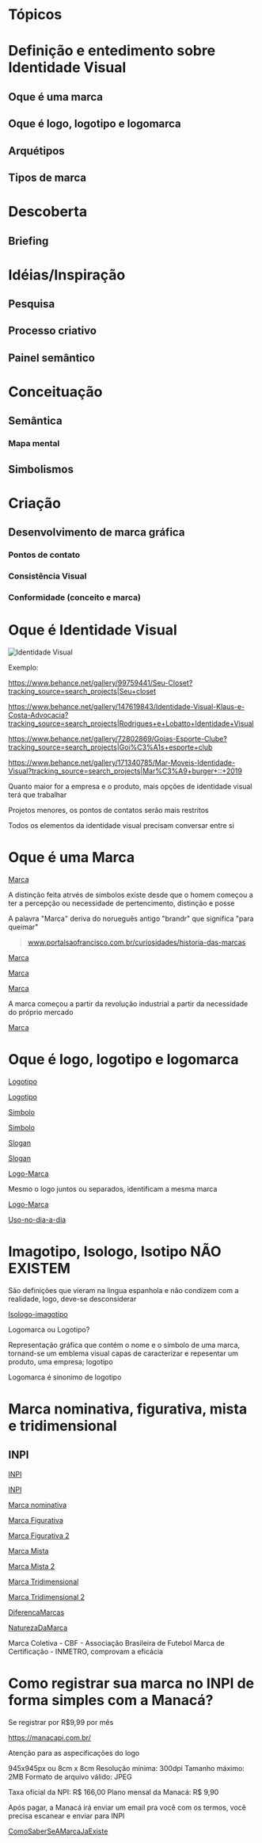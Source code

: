 # Tópicos

# Definição e entedimento sobre Identidade Visual
## Oque é uma marca
## Oque é logo, logotipo e logomarca
## Arquétipos
## Tipos de marca

# Descoberta
## Briefing

# Idéias/Inspiração
## Pesquisa
## Processo criativo
## Painel semântico

# Conceituação
## Semântica
### Mapa mental
## Simbolismos

# Criação
## Desenvolvimento de marca gráfica
### Pontos de contato
### Consistência Visual
### Conformidade (conceito e marca)

# Oque é Identidade Visual

![Identidade Visual](/img/Identidade%20Visual.PNG)

Exemplo:

https://www.behance.net/gallery/99759441/Seu-Closet?tracking_source=search_projects|Seu+closet

https://www.behance.net/gallery/147619843/Identidade-Visual-Klaus-e-Costa-Advocacia?tracking_source=search_projects|Rodrigues+e+Lobatto+Identidade+Visual

https://www.behance.net/gallery/72802869/Goias-Esporte-Clube?tracking_source=search_projects|Goi%C3%A1s+esporte+club

https://www.behance.net/gallery/171340785/Mar-Moveis-Identidade-Visual?tracking_source=search_projects|Mar%C3%A9+burger+::+2019

Quanto maior for a empresa e o produto, mais opções de identidade visual terá que trabalhar

Projetos menores, os pontos de contatos serão mais restritos

Todos os elementos da identidade visual precisam conversar entre si

# Oque é uma Marca

[Marca](img/Marca.PNG)

A distinção feita atrvés de símbolos existe desde que o homem começou a ter a percepção ou necessidade de pertencimento, distinção e posse

A palavra "Marca" deriva do norueguês antigo "brandr" que significa "para queimar"

> www.portalsaofrancisco.com.br/curiosidades/historia-das-marcas

[Marca](img/Marca%202.PNG)

[Marca](img/Marca3.PNG)

[Marca](img/Marca4.PNG)

A marca começou a partir da revolução industrial a partir da necessidade do próprio mercado

[Marca](img/Marca6.PNG)

# Oque é logo, logotipo e logomarca


[Logotipo](img/Logotipo.PNG)

[Logotipo](img/Logotipo2.PNG)

[Simbolo](img/Simbolo.PNG)

[Simbolo](img/Simbolo2.PNG)

[Slogan](img/Slogan.PNG)

[Slogan](img/Slogan2.PNG)

[Logo-Marca](img/Logo-Marca.PNG)

Mesmo o logo juntos ou separados, identificam a mesma marca

[Logo-Marca](img/Marca-Logo.PNG)

[Uso-no-dia-a-dia](img/Uso-no-dia-a-dia.PNG)

# Imagotipo, Isologo, Isotipo NÃO EXISTEM 

São definições que vieram na lingua espanhola e não condizem com a realidade, logo, deve-se desconsiderar

[Isologo-imagotipo](img/Isologo-imagotipo.PNG)

Logomarca ou Logotipo?

Representação gráfica que contém o nome e o símbolo de uma marca, tornand-se um emblema visual capas de caracterizar e repesentar um produto, uma empresa; logotipo

Logomarca é sinonimo de logotipo

# Marca nominativa, figurativa, mista e tridimensional

## INPI

[INPI](img/INPI.PNG)

[INPI](img/INPI2.PNG)

[Marca nominativa](img/Marca%20Nominativa.PNG)

[Marca Figurativa](img/MarcaFigurativa.PNG)

[Marca Figurativa 2](img/MarcaFigurativa2.PNG)

[Marca Mista](img/MarcaMista.PNG)

[Marca Mista 2](img/MarcaMista2.PNG)

[Marca Tridimensional](img/MarcaTridimensional.PNG)

[Marca Tridimensional 2](img/MarcaFigurativa2.PNG)

[DiferencaMarcas](img/DiferencasMarcas.PNG)

[NaturezaDaMarca](img/NaturezaDaMarca.PNG)

Marca Coletiva - CBF - Associação Brasileira de Futebol
Marca de Certificação - INMETRO, comprovam a eficácia

# Como registrar sua marca no INPI de forma simples com a Manacá?

Se registrar por R$9,99 por mês

https://manacapi.com.br/

Atenção para as aspecificações do logo

945x945px ou 8cm x 8cm
Resolução mínima: 300dpi
Tamanho máximo: 2MB
Formato de arquivo válido: JPEG

Taxa oficial da NPI: R$ 166,00
Plano mensal da Manacá: R$ 9,90

Após pagar, a Manacá irá enviar um email pra você com os termos, você precisa escanear e enviar para INPI

[ComoSaberSeAMarcaJaExiste](img/ComoSaberSeAMarcaJaExiste.PNG)